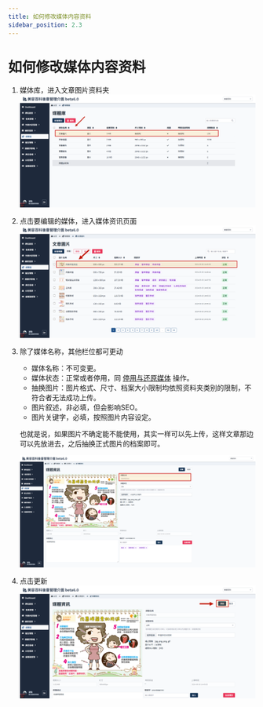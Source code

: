 ```yaml
---
title: 如何修改媒体内容资料
sidebar_position: 2.3
---
```


# 如何修改媒体内容资料

1.  媒体库，进入文章图片资料夹
    ![进入文章图片资料夹](img/go-to-article-folde.png)

2.  点击要编辑的媒体，进入媒体资讯页面
    ![编辑媒体](img/edit-media-01.png)

3.  除了媒体名称，其他栏位都可更动

    -   媒体名称：不可变更。
    -   媒体状态：正常或者停用，同 [停用与还原媒体](./suspend-media.md) 操作。
    -   抽换图片：图片格式、尺寸、档案大小限制均依照资料夹类别的限制，不符合者无法成功上传。
    -   图片叙述，非必填，但会影响SEO。
    -   图片关键字，必填，按照图片内容设定。

    也就是说，如果图片不确定能不能使用，其实一样可以先上传，这样文章那边可以先放进去，之后抽换正式图片的档案即可。

    ![编辑媒体](img/edit-media-02.png)

4.  点击更新
    ![编辑媒体](img/edit-media-03.png)
